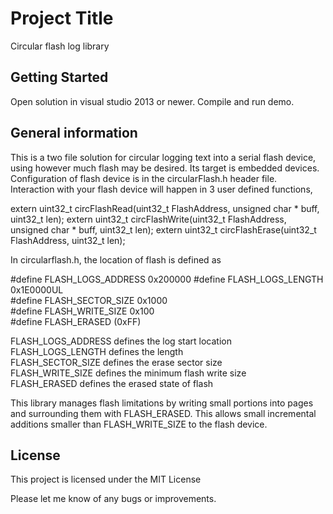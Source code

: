 # Project Title

Circular flash log library

## Getting Started

Open solution in visual studio 2013 or newer.  Compile and run demo.

## General information

This is a two file solution for circular logging text into a serial flash device, using
however much flash may be desired. Its target is embedded devices. 
Configuration of flash device is in the circularFlash.h header file.  
Interaction with your flash device will happen in 3 user defined functions,
	
extern uint32_t circFlashRead(uint32_t FlashAddress, unsigned char * buff, uint32_t len);
extern uint32_t circFlashWrite(uint32_t FlashAddress, unsigned char * buff, uint32_t len);
extern uint32_t circFlashErase(uint32_t FlashAddress, uint32_t len);

In circularflash.h, the location of flash is defined as

#define FLASH_LOGS_ADDRESS  0x200000
#define FLASH_LOGS_LENGTH   0x1E0000UL<br>
#define FLASH_SECTOR_SIZE	0x1000<br>
#define FLASH_WRITE_SIZE	0x100<br>
#define FLASH_ERASED (0xFF)<br>

FLASH_LOGS_ADDRESS defines the log start location<br>
FLASH_LOGS_LENGTH  defines the length<br>
FLASH_SECTOR_SIZE  defines the erase sector size<br>
FLASH_WRITE_SIZE   defines the minimum flash write size<br>
FLASH_ERASED       defines the erased state of flash<br>

This library manages flash limitations by writing small portions into pages and surrounding them with FLASH_ERASED. This allows small incremental additions smaller than FLASH_WRITE_SIZE to the flash device.

## License

This project is licensed under the MIT License

Please let me know of any bugs or improvements.
